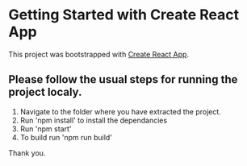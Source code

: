 # Getting Started with Create React App

This project was bootstrapped with [Create React App](https://github.com/facebook/create-react-app).

## Please follow the usual steps for running the project localy.

1. Navigate to the folder where you have extracted the project.
2. Run 'npm install' to install the dependancies
3. Run 'npm start'
4. To build run 'npm run build'


Thank you.